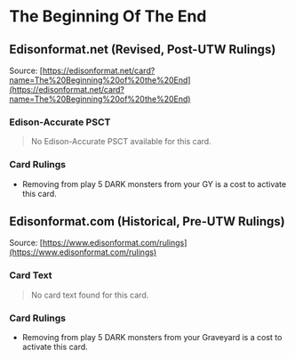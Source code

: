 # The Beginning Of The End

## Edisonformat.net (Revised, Post-UTW Rulings)

Source: [https://edisonformat.net/card?name=The%20Beginning%20of%20the%20End](https://edisonformat.net/card?name=The%20Beginning%20of%20the%20End)

### Edison-Accurate PSCT

> No Edison-Accurate PSCT available for this card.

### Card Rulings

*   Removing from play 5 DARK monsters from your GY is a cost to activate this card.


## Edisonformat.com (Historical, Pre-UTW Rulings)

Source: [https://www.edisonformat.com/rulings](https://www.edisonformat.com/rulings)

### Card Text

> No card text found for this card.

### Card Rulings

*   Removing from play 5 DARK monsters from your Graveyard is a cost to activate this card.


